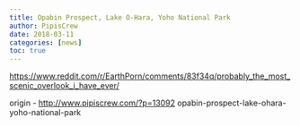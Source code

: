 ```yaml
---
title: Opabin Prospect, Lake O-Hara, Yoho National Park
author: PipisCrew
date: 2018-03-11
categories: [news]
toc: true
---
```


https://www.reddit.com/r/EarthPorn/comments/83f34q/probably_the_most_scenic_overlook_i_have_ever/

origin - http://www.pipiscrew.com/?p=13092 opabin-prospect-lake-ohara-yoho-national-park
